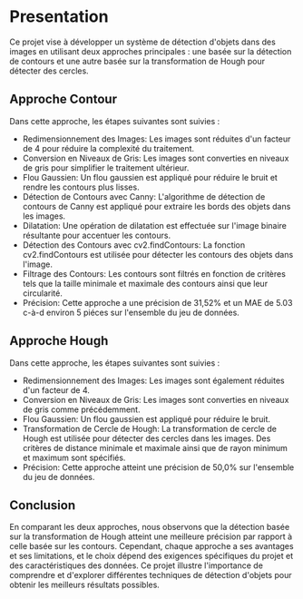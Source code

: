 # Presentation
Ce projet vise à développer un système de détection d'objets dans des images en utilisant deux approches principales : une basée sur la détection de contours et une autre basée sur la transformation de Hough pour détecter des cercles.

## Approche Contour

Dans cette approche, les étapes suivantes sont suivies :

- Redimensionnement des Images: Les images sont réduites d'un facteur de 4 pour réduire la complexité du traitement.
- Conversion en Niveaux de Gris: Les images sont converties en niveaux de gris pour simplifier le traitement ultérieur.
- Flou Gaussien: Un flou gaussien est appliqué pour réduire le bruit et rendre les contours plus lisses.
- Détection de Contours avec Canny: L'algorithme de détection de contours de Canny est appliqué pour extraire les bords des objets dans les images.
- Dilatation: Une opération de dilatation est effectuée sur l'image binaire résultante pour accentuer les contours.
- Détection des Contours avec cv2.findContours: La fonction cv2.findContours est utilisée pour détecter les contours des objets dans l'image.
- Filtrage des Contours: Les contours sont filtrés en fonction de critères tels que la taille minimale et maximale des contours ainsi que leur circularité.
- Précision: Cette approche a une précision de 31,52% et un MAE de 5.03 c-à-d environ 5 piéces sur l'ensemble du jeu de données.

## Approche Hough

Dans cette approche, les étapes suivantes sont suivies :

- Redimensionnement des Images: Les images sont également réduites d'un facteur de 4.
- Conversion en Niveaux de Gris: Les images sont converties en niveaux de gris comme précédemment.
- Flou Gaussien: Un flou gaussien est appliqué pour réduire le bruit.
- Transformation de Cercle de Hough: La transformation de cercle de Hough est utilisée pour détecter des cercles dans les images. Des critères de distance minimale et maximale ainsi que de rayon minimum et maximum sont spécifiés.
- Précision: Cette approche atteint une précision de 50,0% sur l'ensemble du jeu de données.

## Conclusion

En comparant les deux approches, nous observons que la détection basée sur la transformation de Hough atteint une meilleure précision par rapport à celle basée sur les contours. Cependant, chaque approche a ses avantages et ses limitations, et le choix dépend des exigences spécifiques du projet et des caractéristiques des données. Ce projet illustre l'importance de comprendre et d'explorer différentes techniques de détection d'objets pour obtenir les meilleurs résultats possibles.